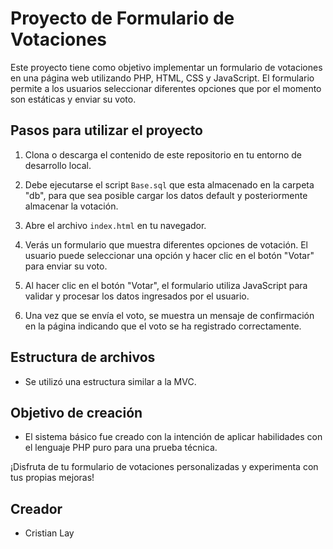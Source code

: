 # Proyecto de Formulario de Votaciones

Este proyecto tiene como objetivo implementar un formulario de votaciones en una página web utilizando PHP, HTML, CSS y JavaScript. El formulario permite a los usuarios seleccionar diferentes opciones que por el momento son estáticas y enviar su voto.

## Pasos para utilizar el proyecto

1. Clona o descarga el contenido de este repositorio en tu entorno de desarrollo local.

2. Debe ejecutarse el script `Base.sql` que esta almacenado en la carpeta "db", para que sea posible cargar los datos default y posteriormente almacenar la votación.

3. Abre el archivo `index.html` en tu navegador.

4. Verás un formulario que muestra diferentes opciones de votación. El usuario puede seleccionar una opción y hacer clic en el botón "Votar" para enviar su voto.

5. Al hacer clic en el botón "Votar", el formulario utiliza JavaScript para validar y procesar los datos ingresados por el usuario.

6. Una vez que se envía el voto, se muestra un mensaje de confirmación en la página indicando que el voto se ha registrado correctamente.

## Estructura de archivos

- Se utilizó una estructura similar a la MVC.

## Objetivo de creación

- El sistema básico fue creado con la intención de aplicar habilidades con el lenguaje PHP puro para una prueba técnica.

¡Disfruta de tu formulario de votaciones personalizadas y experimenta con tus propias mejoras!

## Creador
- Cristian Lay